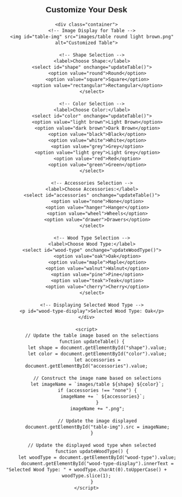 <!DOCTYPE html>
<html lang="en">
<head>
    <meta charset="UTF-8">
    <meta name="viewport" content="width=device-width, initial-scale=1.0">
    <title>Table Customizer</title>
    <style>
        body { font-family: Arial, sans-serif; text-align: center; }
        .container { margin: 20px auto; width: 300px; }
        img { width: 100%; max-width: 250px; display: block; margin: auto; }
    </style>
</head>
<body>
    <h2>Customize Your Desk</h2>
    
    <div class="container">
        <!-- Image Display for Table -->
        <img id="table-img" src="images/table round light brown.png" alt="Customized Table">
        
        <!-- Shape Selection -->
        <label>Choose Shape:</label>
        <select id="shape" onchange="updateTable()">
            <option value="round">Round</option>
            <option value="square">Square</option>
            <option value="rectangular">Rectangular</option>
        </select>
        
        <!-- Color Selection -->
        <label>Choose Color:</label>
        <select id="color" onchange="updateTable()">
            <option value="light brown">Light Brown</option>
            <option value="dark brown">Dark Brown</option>
            <option value="black">Black</option>
            <option value="white">White</option>
            <option value="grey">Grey</option>
            <option value="light grey">Light Grey</option>
            <option value="red">Red</option>
            <option value="green">Green</option>
        </select>
        
        <!-- Accessories Selection -->
        <label>Choose Accessories:</label>
        <select id="accessories" onchange="updateTable()">
            <option value="none">None</option>
            <option value="hanger">Hanger</option>
            <option value="wheel">Wheels</option>
            <option value="drawer">Drawers</option>
        </select>
        
        <!-- Wood Type Selection -->
        <label>Choose Wood Type:</label>
        <select id="wood-type" onchange="updateWoodType()">
            <option value="oak">Oak</option>
            <option value="maple">Maple</option>
            <option value="walnut">Walnut</option>
            <option value="pine">Pine</option>
            <option value="teak">Teak</option>
            <option value="cherry">Cherry</option>
        </select>
        
        <!-- Displaying Selected Wood Type -->
        <p id="wood-type-display">Selected Wood Type: Oak</p>
    </div>
    
    <script>
        // Update the table image based on the selections
        function updateTable() {
            let shape = document.getElementById("shape").value;
            let color = document.getElementById("color").value;
            let accessories = document.getElementById("accessories").value;
            
            // Construct the image name based on selections
            let imageName = `images/table ${shape} ${color}`;
            if (accessories !== "none") {
                imageName += ` ${accessories}`;
            }
            imageName += ".png";
            
            // Update the image displayed
            document.getElementById("table-img").src = imageName;
        }

        // Update the displayed wood type when selected
        function updateWoodType() {
            let woodType = document.getElementById("wood-type").value;
            document.getElementById("wood-type-display").innerText = "Selected Wood Type: " + woodType.charAt(0).toUpperCase() + woodType.slice(1);
        }
    </script>
</body>
</html>
